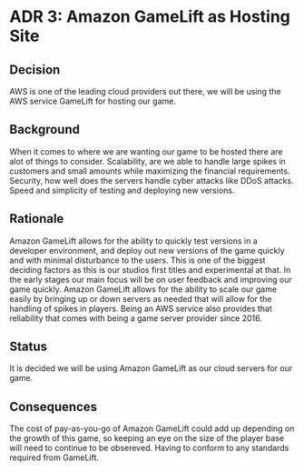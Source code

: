 # ADR 3: Amazon GameLift as Hosting Site
## Decision 
AWS is one of the leading cloud providers out there, we will be using the AWS service GameLift for hosting our game.

## Background
When it comes to where we are wanting our game to be hosted there are alot of things to consider. Scalability, are we able to handle large spikes in customers and small amounts while maximizing the financial requirements. Security, how well does the servers handle cyber attacks like DDoS attacks. Speed and simplicity of testing and deploying new versions.

## Rationale 
Amazon GameLift allows for the ability to quickly test versions in a developer environment, and deploy out new versions of the game quickly and with minimal disturbance to the users. This is one of the biggest deciding factors as this is our studios first titles and experimental at that. In the early stages our main focus will be on user feedback and improving our game quickly. Amazon GameLift allows for the ability to scale our game easily by bringing up or down servers as needed that will allow for the handling of spikes in players. Being an AWS service also provides that reliability that comes with being a game server provider since 2016.

## Status
It is decided we will be using Amazon GameLift as our cloud servers for our game.

## Consequences
The cost of pay-as-you-go of Amazon GameLift could add up depending on the growth of this game, so keeping an eye on the size of the player base will need to continue to be obsereved. Having to conform to any standards required from GameLift.
